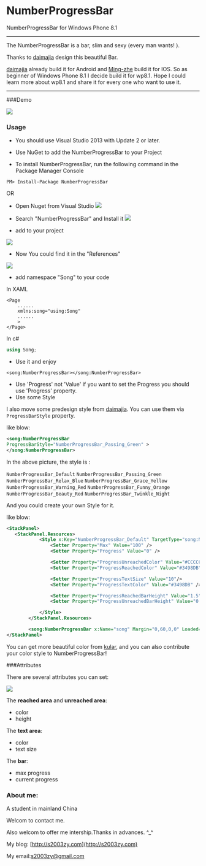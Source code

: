 NumberProgressBar
============
NumberProgressBar for Windows Phone 8.1

-----

The NumberProgressBar is a bar, slim and sexy (every man wants! ). 

Thanks to [daimajia](https://github.com/daimajia) design this beautiful Bar.

[daimajia](https://github.com/daimajia) already build it for Android and [Ming-zhe](https://github.com/Ming-Zhe) build it for IOS. So as beginner of Windows Phone 8.1 I decide build it for wp8.1. Hope I could learn more about wp8.1 and share it for every one who want to use it. 

---

###Demo

 ![](https://github.com/s2003zy/Images/blob/master/NumberProgressBar/1.gif)

### Usage

* You should use Visual Studio 2013 with Update 2 or later.

* Use NuGet to add the NumberProgressBar to your Project

* To install NumberProgressBar, run the following command in the Package Manager Console
```
PM> Install-Package NumberProgressBar 
```
OR
  * Open Nuget from Visual Studio
  ![](https://github.com/s2003zy/Images/blob/master/NumberProgressBar/2.jpg)

  * Search "NumberProgressBar" and Install it
  ![](https://github.com/s2003zy/Images/blob/master/NumberProgressBar/3.jpg)

  * add to your project
  
  ![](https://github.com/s2003zy/Images/blob/master/NumberProgressBar/4.jpg)
 
  * Now You could find it in the "References"
  
  ![](https://github.com/s2003zy/Images/blob/master/NumberProgressBar/5.jpg)


* add namespace "Song" to your code

In XAML
```XAML
<Page
    ......
    xmlns:song="using:Song"
    ......
    >
</Page>
```
In c#
```cs
using Song;
```

* Use it and enjoy

```XAML
<song:NumberProgressBar></song:NumberProgressBar>
```
* Use 'Progress' not 'Value'
  if you want to set the Progress you should use 'Progress' property.
* Use some Style

I also move some predesign style from [daimajia](https://github.com/daimajia). You can use them via `ProgressBarStyle` property.

like blow:
```xml
<song:NumberProgressBar
ProgressBarStyle="NumberProgressBar_Passing_Green" >
</song:NumberProgressBar>

```
In the above picture, the style is : 

`NumberProgressBar_Default`
`NumberProgressBar_Passing_Green`
`NumberProgressBar_Relax_Blue`
`NumberProgressBar_Grace_Yellow`
`NumberProgressBar_Warning_Red`
`NumberProgressBar_Funny_Orange`
`NumberProgressBar_Beauty_Red`
`NumberProgressBar_Twinkle_Night`

And you could create your own Style for it.

like blow:
```xml
<StackPanel>
   <StackPanel.Resources>
            <Style x:Key="NumberProgressBar_Default" TargetType="song:NumberProgressBar">
                <Setter Property="Max" Value="100" />
                <Setter Property="Progress" Value="0" />

                <Setter Property="ProgressUnreachedColor" Value="#CCCCCC"/>
                <Setter Property="ProgressReachedColor" Value="#3498DB"/>

                <Setter Property="ProgressTextSize" Value="10"/>
                <Setter Property="ProgressTextColor" Value="#3498DB" />

                <Setter Property="ProgressReachedBarHeight" Value="1.5"/>
                <Setter Property="ProgressUnreachedBarHeight" Value="0.75"/>

            </Style>
        </StackPanel.Resources>

        <song:NumberProgressBar x:Name="song" Margin="0,60,0,0" Loaded="song_Loaded" Style="{StaticResource NumberProgressBar_Default}"></song:NumberProgressBar>
</StackPanel>

```



You can get more beautiful color from [kular](https://kuler.adobe.com), and you can also contribute your color style to NumberProgressBar!  



###Attributes

There are several attributes you can set:

![](http://ww2.sinaimg.cn/mw690/610dc034jw1efyttukr1zj20eg04bmx9.jpg)

The **reached area** and **unreached area**:

* color
* height 

The **text area**:

* color
* text size

The **bar**:

* max progress
* current progress

### About me:

A student in mainland China

Welcom to contact me.

Also welcom to offer me intership.Thanks in advances. ^_^ 

My blog: [http://s2003zy.com](http://s2003zy.com)

My email:[s2003zy@gmail.com](mailto:s2003zy@gmail.com)


